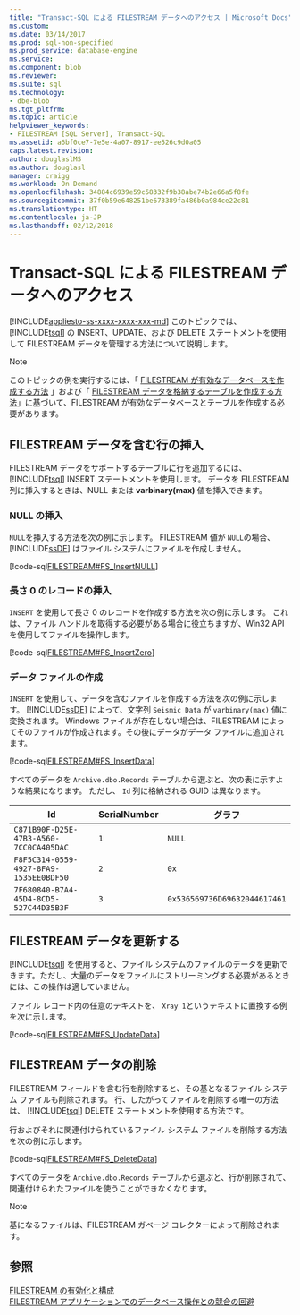 ```yaml
---
title: "Transact-SQL による FILESTREAM データへのアクセス | Microsoft Docs"
ms.custom: 
ms.date: 03/14/2017
ms.prod: sql-non-specified
ms.prod_service: database-engine
ms.service: 
ms.component: blob
ms.reviewer: 
ms.suite: sql
ms.technology:
- dbe-blob
ms.tgt_pltfrm: 
ms.topic: article
helpviewer_keywords:
- FILESTREAM [SQL Server], Transact-SQL
ms.assetid: a6bf0ce7-7e5e-4a07-8917-ee526c9d0a05
caps.latest.revision: 
author: douglaslMS
ms.author: douglasl
manager: craigg
ms.workload: On Demand
ms.openlocfilehash: 34884c6939e59c58332f9b38abe74b2e66a5f8fe
ms.sourcegitcommit: 37f0b59e648251be673389fa486b0a984ce22c81
ms.translationtype: HT
ms.contentlocale: ja-JP
ms.lasthandoff: 02/12/2018
---
```

# <a name="access-filestream-data-with-transact-sql"></a>Transact-SQL による FILESTREAM データへのアクセス
[!INCLUDE[appliesto-ss-xxxx-xxxx-xxx-md](../../includes/appliesto-ss-xxxx-xxxx-xxx-md.md)]
このトピックでは、 [!INCLUDE[tsql](../../includes/tsql-md.md)] の INSERT、UPDATE、および DELETE ステートメントを使用して FILESTREAM データを管理する方法について説明します。  
  
> [!NOTE]  
>  このトピックの例を実行するには、「 [FILESTREAM が有効なデータベースを作成する方法](../../relational-databases/blob/create-a-filestream-enabled-database.md) 」および「 [FILESTREAM データを格納するテーブルを作成する方法](../../relational-databases/blob/create-a-table-for-storing-filestream-data.md)」に基づいて、FILESTREAM が有効なデータベースとテーブルを作成する必要があります。  
  
##  <a name="ins"></a> FILESTREAM データを含む行の挿入  
 FILESTREAM データをサポートするテーブルに行を追加するには、 [!INCLUDE[tsql](../../includes/tsql-md.md)] INSERT ステートメントを使用します。 データを FILESTREAM 列に挿入するときは、NULL または **varbinary(max)** 値を挿入できます。  
  
### <a name="inserting-null"></a>NULL の挿入  
 `NULL`を挿入する方法を次の例に示します。 FILESTREAM 値が `NULL`の場合、 [!INCLUDE[ssDE](../../includes/ssde-md.md)] はファイル システムにファイルを作成しません。  
  
 [!code-sql[FILESTREAM#FS_InsertNULL](../../relational-databases/blob/codesnippet/tsql/access-filestream-data-w_1_1.sql)]  
  
### <a name="inserting-a-zero-length-record"></a>長さ 0 のレコードの挿入  
 `INSERT` を使用して長さ 0 のレコードを作成する方法を次の例に示します。 これは、ファイル ハンドルを取得する必要がある場合に役立ちますが、Win32 API を使用してファイルを操作します。  
  
 [!code-sql[FILESTREAM#FS_InsertZero](../../relational-databases/blob/codesnippet/tsql/access-filestream-data-w_1_2.sql)]  
  
### <a name="creating-a-data-file"></a>データ ファイルの作成  
 `INSERT` を使用して、データを含むファイルを作成する方法を次の例に示します。 [!INCLUDE[ssDE](../../includes/ssde-md.md)] によって、文字列 `Seismic Data` が `varbinary(max)` 値に変換されます。 Windows ファイルが存在しない場合は、FILESTREAM によってそのファイルが作成されます。その後にデータがデータ ファイルに追加されます。  
  
 [!code-sql[FILESTREAM#FS_InsertData](../../relational-databases/blob/codesnippet/tsql/access-filestream-data-w_1_3.sql)]  
  
 すべてのデータを `Archive.dbo.Records` テーブルから選ぶと、次の表に示すような結果になります。 ただし、 `Id` 列に格納される GUID は異なります。  
  
|Id|SerialNumber|グラフ|  
|--------|------------------|------------|  
|`C871B90F-D25E-47B3-A560-7CC0CA405DAC`|`1`|`NULL`|  
|`F8F5C314-0559-4927-8FA9-1535EE0BDF50`|`2`|`0x`|  
|`7F680840-B7A4-45D4-8CD5-527C44D35B3F`|`3`|`0x536569736D69632044617461`|  
  
  
##  <a name="upd"></a> FILESTREAM データを更新する  
 [!INCLUDE[tsql](../../includes/tsql-md.md)] を使用すると、ファイル システムのファイルのデータを更新できます。ただし、大量のデータをファイルにストリーミングする必要があるときには、この操作は適していません。  
  
 ファイル レコード内の任意のテキストを、 `Xray 1`というテキストに置換する例を次に示します。  
  
 [!code-sql[FILESTREAM#FS_UpdateData](../../relational-databases/blob/codesnippet/tsql/access-filestream-data-w_1_4.sql)]  
  
  
##  <a name="del"></a> FILESTREAM データの削除  
 FILESTREAM フィールドを含む行を削除すると、その基となるファイル システム ファイルも削除されます。 行、したがってファイルを削除する唯一の方法は、 [!INCLUDE[tsql](../../includes/tsql-md.md)] DELETE ステートメントを使用する方法です。  
  
 行およびそれに関連付けられているファイル システム ファイルを削除する方法を次の例に示します。  
  
 [!code-sql[FILESTREAM#FS_DeleteData](../../relational-databases/blob/codesnippet/tsql/access-filestream-data-w_1_5.sql)]  
  
 すべてのデータを `Archive.dbo.Records` テーブルから選ぶと、行が削除されて、関連付けられたファイルを使うことができなくなります。  
  
> [!NOTE]  
>  基になるファイルは、FILESTREAM ガベージ コレクターによって削除されます。  
  
  
## <a name="see-also"></a>参照  
 [FILESTREAM の有効化と構成](../../relational-databases/blob/enable-and-configure-filestream.md)   
 [FILESTREAM アプリケーションでのデータベース操作との競合の回避](../../relational-databases/blob/avoid-conflicts-with-database-operations-in-filestream-applications.md)  
  
  
